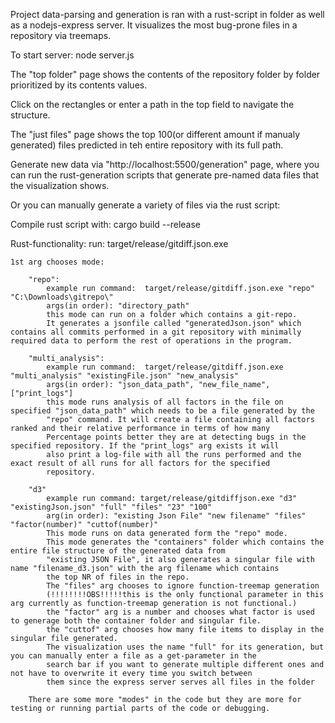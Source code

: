 Project data-parsing and generation is ran with a rust-script in folder as well as a nodejs-express server.
It visualizes the most bug-prone files in a repository via treemaps.

To start server: node server.js

The "top folder" page shows the contents of the repository folder by folder prioritized by its contents values.

Click on the rectangles or enter a path in the top field to navigate the structure.

The "just files" page shows the top 100(or different amount if manualy generated) files predicted in teh entire repository with its full path.


Generate new data via "http://localhost:5500/generation" page, where you can run the rust-generation scripts that generate pre-named data files that the visualization shows.

Or you can manually generate a variety of files via the rust script:

Compile rust script with: cargo build --release

Rust-functionality:
run: target/release/gitdiff.json.exe

    1st arg chooses mode:

        "repo":
            example run command:  target/release/gitdiff.json.exe "repo" "C:\Downloads\gitrepo\"
            args(in order): "directory_path"
            this mode can run on a folder which contains a git-repo.
            It generates a jsonfile called "generatedJson.json" which contains all commits performed in a git repository with minimally required data to perform the rest of operations in the program.

        "multi_analysis":
            example run command:  target/release/gitdiff.json.exe "multi_analysis" "existingFile.json" "new_analysis"
            args(in order): "json_data_path", "new_file_name", ["print_logs"]
            this mode runs analysis of all factors in the file on specified "json_data_path" which needs to be a file generated by the
            "repo" command. It will create a file containing all factors ranked and their relative performance in terms of how many
            Percentage points better they are at detecting bugs in the specified repository. If the "print_logs" arg exists it will
            also print a log-file with all the runs performed and the exact result of all runs for all factors for the specified
            repository.

        "d3"
            example run command: target/release/gitdiffjson.exe "d3" "existingJson.json" "full" "files" "23" "100"
            arg(in order): "existing Json File" "new filename" "files" "factor(number)" "cuttof(number)"
            This mode runs on data generated form the "repo" mode.
            This mode generates the "containers" folder which contains the entire file structure of the generated data from
            "existing JSON File", it also generates a singular file with name "filename_d3.json" with the arg filename which contains
            the top NR of files in the repo.
            The "files" arg chooses to ignore function-treemap generation
            (!!!!!!!!OBS!!!!!this is the only functional parameter in this arg currently as function-treemap generation is not functional.)
            the "factor" arg is a number and chooses what factor is used to generage both the container folder and singular file.
            the "cuttof" arg chooses how many file items to display in the singular file generated.
            The visualization uses the name "full" for its generation, but you can manually enter a file as a get-parameter in the
            search bar if you want to generate multiple different ones and not have to overwrite it every time you switch between
            them since the express server serves all files in the folder

        There are some more "modes" in the code but they are more for testing or running partial parts of the code or debugging.
